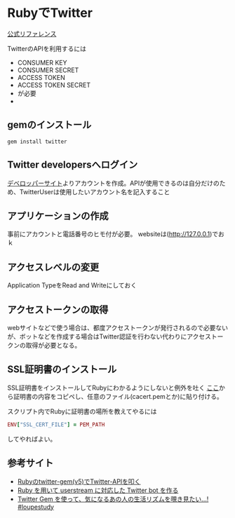 # RubyでTwitter
[公式リファレンス](http://www.rubydoc.info/gems/twitter)

TwitterのAPIを利用するには
- CONSUMER KEY
- CONSUMER SECRET
- ACCESS TOKEN
- ACCESS TOKEN SECRET
- が必要
-
## gemのインストール
`gem install twitter`

## Twitter developersへログイン
[デベロッパーサイト](https://dev.twitter.com/)よりアカウントを作成。APIが使用できるのは自分だけのため、TwitterUserは使用したいアカウント名を記入すること

## アプリケーションの作成
事前にアカウントと電話番号のヒモ付が必要。
websiteは(http://127.0.0.1)でおｋ

## アクセスレベルの変更
Application TypeをRead and Writeにしておく

## アクセストークンの取得
webサイトなどで使う場合は、都度アクセストークンが発行されるので必要ないが、ボットなどを作成する場合はTwitter認証を行わない代わりにアクセストークンの取得が必要となる。

## SSL証明書のインストール
SSL証明書をインストールしてRubyにわかるようにしないと例外を吐く
[ここ](https://curl.haxx.se/docs/caextract.html)から証明書の内容をコピペし、任意のファイル(cacert.pemとか)に貼り付ける。

スクリプト内でRubyに証明書の場所を教えてやるには

```rb
ENV["SSL_CERT_FILE"] = PEM_PATH
```

してやればよい。

## 参考サイト
- [Rubyのtwitter-gem(v5)でTwitter-APIを叩く](http://qiita.com/tkss_lab/items/137d47816ef2a51afe4e)
- [Ruby を用いて userstream に対応した Twitter bot を作る](http://qiita.com/owata/items/fb25faf71124eaa3cb14)
- [Twitter Gem を使って、気になるあの人の生活リズムを覗き見たい...! #loupestudy](http://lo-upe.hatenablog.com/entry/20150113/1421150990)
